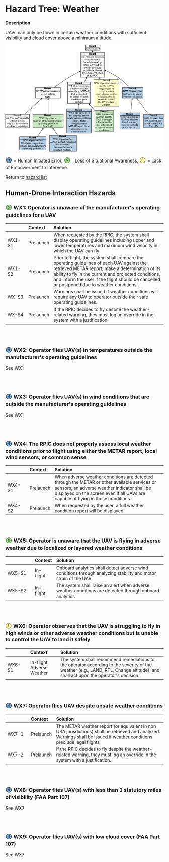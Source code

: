 # Hazard Tree: Weather 

**Description**

UAVs can only be flown in certain weather conditions with sufficient visibility and cloud cover above a minimum altitude.

[![](figures/weather.png)](#)

<sub>![](icons/h-icon.PNG)</sub> = Human Initiated Error, <sub>![](icons/s-icon.PNG)</sub> =Loss of Situational Awareness, <sub>![](icons/e-icon.PNG)</sub> = Lack of Empowerment to Intervene  <br>

Return to [hazard list](../README.md)<br>

## Human-Drone Interaction Hazards

### <sub>![](icons/s-icon.PNG)</sub> <a name="WX1"/> WX1: Operator is unaware of the manufacturer's operating guidelines for a UAV 
|<img width=120/> | Context | Solution |
|:--|:--|:--|
|WX1-S1|Prelaunch|When requested by the RPIC, the system shall display operating guidelines including upper and lower temperatures and maximum wind velocity in which the UAV can fly|
|WX1-S2|Prelaunch|Prior to flight, the system shall compare the operating guidelines of each UAV against the retrieved METAR report, make a determination of its ability to fly in the current and projected conditions, and inform the user if the flight should be cancelled or postponed due to weather conditions. |
|WX-S3|Prelaunch| Warnings shall be issued if weather conditions will require any UAV to operator outside their safe operating guidelines. |
|WX-S4|Prelaunch| If the RPIC decides to fly despite the weather-related warning, they must log an override in the system with a justification. |

<br><br>

### <sub>![](icons/h-icon.PNG)</sub> <a name="WX2"/> WX2: Operator flies UAV(s) in temperatures outside the manufacturer's operating guidelines 
See WX1

<br><br>

### <sub>![](icons/h-icon.PNG)</sub>  <a name="WX3"/> WX3: Operator flies UAV(s) in wind conditions that are outside the manufacturer's operating guidelines 
See WX1

<br><br>

### <sub>![](icons/h-icon.PNG)</sub> <a name="WX4"/> WX4: The RPIC does not properly assess local weather conditions prior to flight using either the METAR report, local wind sensors, or common sense 
| <img width=120/> | Context | Solution |
|:--|:--|:--|
|WX4-S1|Prelaunch|When adverse weather conditions are detected through the METAR or other available services or sensors, an adverse weather indicator shall be displayed on the screen even if all UAVs are capable of flying in those conditions.|
|WX4-S2|Prelaunch|When requested by the user, a full weather condition report will be displayed.|

<br><br>

### <sub>![](icons/s-icon.PNG)</sub> <a name="WX5"/> WX5: Operator is unaware that the UAV is flying in adverse weather due to localized or layered weather conditions 
| <img width=120/> | Context | Solution |
|:--|:--|:--|
|WX5-S1|In-flight|Onboard analytics shall detect adverse wind conditions through analyzing stability and motor strain of the UAV|
|WX5-S2|In-flight|The system shall raise an alert when adverse weather conditions are detected through onboard analytics|

<br><br>

### <sub>![](icons/e-icon.PNG)</sub> <a name="WX6"/> WX6: Operator observes that the UAV is struggling to fly in high winds or other adverse weather conditions but is unable to control the UAV to land it safely 
| <img width=120/> | Context | Solution |
|:--|:--|:--|
|WX6-S1|In-flight, Adverse Weather|The system shall recommend remediations to the operator according to the severity of the weather (e.g., LAND, RTL, Change altitude), and shall act upon the operator's decision. |

<br><br>

### <sub>![](icons/h-icon.PNG)</sub> <a name="WX7"/> WX7: Operator flies UAV despite unsafe weather conditions 
| <img width=120/> | Context | Solution |
|:--|:--|:--|
|WX7-1|Prelaunch| The METAR weather report (or equivalent in non USA jurisdictions) shall be retrieved and analyzed. Warnings shall be issued if weather conditions preclude legal flights |
|WX7-2|Prelaunch| If the RPIC decides to fly despite the weather-related warning, they must log an override in the system with a justification. |

<br><br>

###  <sub>![](icons/h-icon.PNG)</sub>  <a name="WX8"/> WX8: Operator flies UAV(s) with less than 3 statutory miles of visibility (FAA Part 107)
See WX7

<br><br>

### <sub>![](icons/h-icon.PNG)</sub> <a name="WX9"/> WX9: Operator flies UAV(s) with low cloud cover (FAA Part 107) 
See WX7

